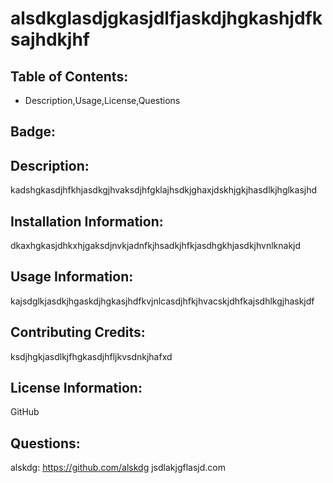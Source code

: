 # alsdkglasdjgkasjdlfjaskdjhgkashjdfksajhdkjhf

  ## Table of Contents:
  * Description,Usage,License,Questions

  ## Badge:

  ## Description:
  kadshgkasdjhfkhjasdkgjhvaksdjhfgklajhsdkjghaxjdskhjgkjhasdlkjhglkasjhd

  ## Installation Information:
  dkaxhgkasjdhkxhjgaksdjnvkjadnfkjhsadkjhfkjasdhgkhjasdkjhvnlknakjd

  ## Usage Information:
  kajsdglkjasdkjhgaskdjhgkasjhdfkvjnlcasdjhfkjhvacskjdhfkajsdhlkgjhaskjdf

  ## Contributing Credits:
  ksdjhgkjasdlkjfhgkasdjhfljkvsdnkjhafxd

  ## License Information:
  GitHub

  ## Questions:
  alskdg: https://github.com/alskdg
  jsdlakjgflasjd.com
